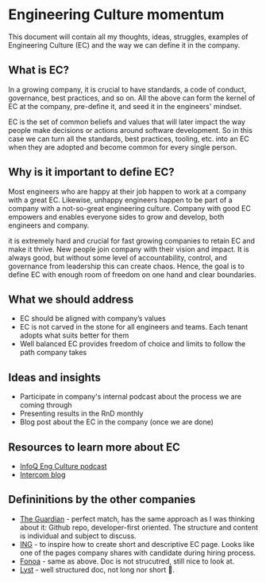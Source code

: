 # Engineering Culture momentum

This document will contain all my thoughts, ideas, struggles, examples of Engineering Culture (EC) and the way we can define it in the company.

## What is EC?

In a growing company, it is crucial to have standards, a code of conduct, governance, best practices, and so on.
All the above can form the kernel of EC at the company, pre-define it, and seed it in the engineers' mindset.

EC is the set of common beliefs and values that will later impact the way people make decisions or actions around software development. So in this case we can turn all the standards, best practices, tooling, etc. into an EC when they are adopted and become common for every single person.

## Why is it important to define EC?

Most engineers who are happy at their job happen to work at a company with a great EC. Likewise, unhappy engineers happen to be part of a company with a not-so-great engineering culture. Company with good EC empowers and enables everyone sides to grow and develop, both engineers and company.

it is extremely hard and crucial for fast growing companies to retain EC and make it thrive. New people join company with their vision and impact. It is always good, but without some level of accountability, control, and governance from leadership this can create chaos. Hence, the goal is to define EC with enough room of freedom on one hand and clear boundaries.

## What we should address

* EC should be aligned with company’s values
* EC is not carved in the stone for all engineers and teams. Each tenant adopts what suits better for them
* Well balanced EC provides freedom of choice and limits to follow the path company takes

## Ideas and insights

- Participate in company's internal podcast about the process we are coming through
- Presenting results in the RnD monthly
- Blog post about the EC in the company (once we are done)

## Resources to learn more about EC

- [InfoQ Eng Culture podcast](https://www.infoq.com/engineering-culture-podcast/)
- [Intercom blog](https://www.intercom.com/blog/our-engineering-culture/)

## Defininitions by the other companies

- [The Guardian](https://github.com/guardian/our-engineering-culture) - perfect match, has the same approach as I was thinking about it: Github repo, developer-first oriented. The structure and content is individual and subject to discuss.
- [ING](https://www.ing.jobs/global/careers/expertise/tech/our-engineering-culture.htm) - to inspire how to create short and descriptive EC page. Looks like one of the pages company shares with candidate during hiring process.
- [Fonoa](https://www.fonoa.com/life-at-fonoa/building-a-world-class-engineering-culture-at-fonoa) - same as above. Doc is not strucutred, still nice to look at.
- [Lyst](https://making.lyst.com/2021/10/21/engineering-principles/) - well structured doc, not long nor short 🤷.
